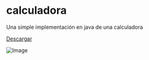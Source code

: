 # calculadora
Una simple implementación en java de una calculadora 

[Descargar](https://drive.google.com/open?id=0B4n-IR2tLYbVOGNyXzhBR05Pc1E)

![Image](https://lh4.googleusercontent.com/YoV2FlYlREw5vPWktnU_xPpxOTtgKMCV7Unqko3Br22jl44UIRU7-oQx8PdXry4JulzZOFlzfAPFUg=w1366-h647)
